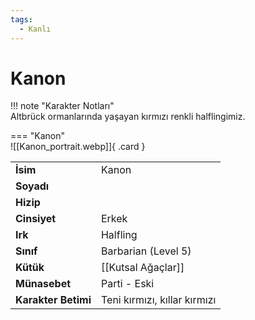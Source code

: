 ```yaml
---
tags:
  - Kanlı
---  
```

# Kanon   
  
<div class="grid" markdown>  
  
!!! note "Karakter Notları"  
	Altbrück ormanlarında yaşayan kırmızı renkli halflingimiz.  
  
<div class="grid" markdown>  
  
=== "Kanon"  
	![[Kanon_portrait.webp]]{ .card }  
  
  
  
|  |  |  
|---|---|  
| **İsim** | Kanon |  
| **Soyadı** |  |  
| **Hizip** |  |  
| **Cinsiyet** | Erkek |  
| **Irk** | Halfling |  
| **Sınıf** | Barbarian (Level 5) |  
| **Kütük** | [[Kutsal Ağaçlar]] |  
| **Münasebet** | Parti - Eski |  
| **Karakter Betimi** | Teni kırmızı, kıllar kırmızı |  
</div></div>